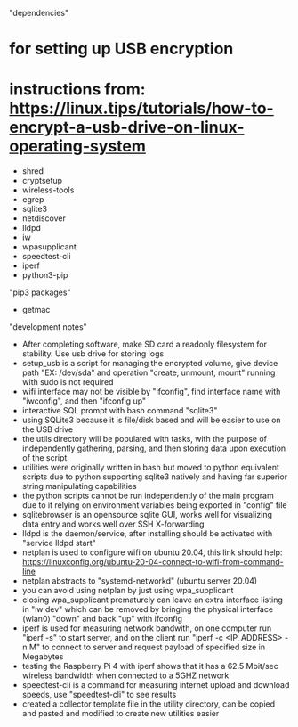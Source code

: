 "dependencies"
# for setting up USB encryption
# instructions from: https://linux.tips/tutorials/how-to-encrypt-a-usb-drive-on-linux-operating-system
- shred
- cryptsetup
- wireless-tools
- egrep 
- sqlite3
- netdiscover
- lldpd
- iw
- wpasupplicant
- speedtest-cli
- iperf
- python3-pip

"pip3 packages"
- getmac

"development notes"
- After completing software, make SD card a readonly filesystem for stability. Use usb drive for storing logs
- setup_usb is a script for managing the encrypted volume, give device path "EX: /dev/sda" and operation "create, unmount, mount" running with sudo is not required
- wifi interface may not be visible by "ifconfig", find interface name with "iwconfig", and then "ifconfig <interface> up"
- interactive SQL prompt with bash command "sqlite3"
- using SQLite3 because it is file/disk based and will be easier to use on the USB drive
- the utils directory will be populated with tasks, with the purpose of independently gathering, parsing, and then storing data upon execution of the script
- utilities were originally written in bash but moved to python equivalent scripts due to python supporting sqlite3 natively and having far superior string manipulating capabilities
- the python scripts cannot be run independently of the main program due to it relying on environment variables being exported in "config" file
- sqlitebrowser is an opensource sqlite GUI, works well for visualizing data entry and works well over SSH X-forwarding
- lldpd is the daemon/service, after installing should be activated with "service lldpd start"
- netplan is used to configure wifi on ubuntu 20.04, this link should help: https://linuxconfig.org/ubuntu-20-04-connect-to-wifi-from-command-line
- netplan abstracts to "systemd-networkd" (ubuntu server 20.04)
- you can avoid using netplan by just using wpa_supplicant
- closing wpa_supplicant prematurely can leave an extra interface listing in "iw dev" which can be removed by bringing the physical interface (wlan0) "down" and back "up" with ifconfig
- iperf is used for measuring network bandwith, on one computer run "iperf -s" to start server, and on the client run "iperf -c <IP_ADDRESS> -n <size>M" to connect to server and request payload of specified size in Megabytes
- testing the Raspberry Pi 4 with iperf shows that it has a 62.5 Mbit/sec wireless bandwidth when connected to a 5GHZ network
- speedtest-cli is a command for measuring internet upload and download speeds, use "speedtest-cli" to see results
- created a collector template file in the utility directory, can be copied and pasted and modified to create new utilities easier
